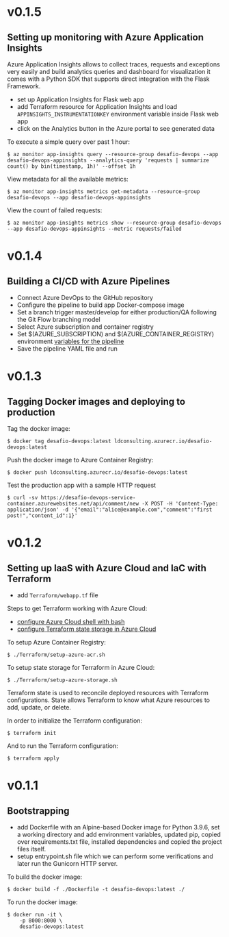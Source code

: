 # v0.1.5

## Setting up monitoring with Azure Application Insights

Azure Application Insights allows to collect traces, requests and exceptions very easily and build analytics queries and dashboard for visualization it comes with a Python SDK that supports direct integration with the Flask Framework.

* set up Application Insights for Flask web app
* add Terraform resource for Application Insights and load ```APPINSIGHTS_INSTRUMENTATIONKEY``` environment variable inside Flask web app
* click on the Analytics button in the Azure portal to see generated data
 
To execute a simple query over past 1 hour:
```
$ az monitor app-insights query --resource-group desafio-devops --app desafio-devops-appinsights --analytics-query 'requests | summarize count() by bin(timestamp, 1h)' --offset 1h
```

View metadata for all the available metrics:
```
$ az monitor app-insights metrics get-metadata --resource-group desafio-devops --app desafio-devops-appinsights
```

View the count of failed requests:
```
$ az monitor app-insights metrics show --resource-group desafio-devops --app desafio-devops-appinsights --metric requests/failed
```

# v0.1.4

## Building a CI/CD with Azure Pipelines 

* Connect Azure DevOps to the GitHub repository
* Configure the pipeline to build app Docker-compose image
* Set a branch trigger master/develop for either production/QA following the Git Flow branching model
* Select Azure subscription and container registry
* Set $(AZURE_SUBSCRIPTION) and $(AZURE_CONTAINER_REGISTRY) environment [variables for the pipeline](https://docs.microsoft.com/pt-br/azure/devops/pipelines/process/variables?view=azure-devops&tabs=yaml%2Cbatch)
* Save the pipeline YAML file and run

# v0.1.3

## Tagging Docker images and deploying to production

Tag the docker image:
```
$ docker tag desafio-devops:latest ldconsulting.azurecr.io/desafio-devops:latest
```

Push the docker image to Azure Container Registry:
```
$ docker push ldconsulting.azurecr.io/desafio-devops:latest
```

Test the production app with a sample HTTP request
```
$ curl -sv https://desafio-devops-service-container.azurewebsites.net/api/comment/new -X POST -H 'Content-Type: application/json' -d '{"email":"alice@example.com","comment":"first post!","content_id":1}'
```

# v0.1.2

## Setting up IaaS with Azure Cloud and IaC with Terraform

* add `Terraform/webapp.tf` file
 
Steps to get Terraform working with Azure Cloud:
* [configure Azure Cloud shell with bash](https://docs.microsoft.com/en-us/azure/developer/terraform/get-started-cloud-shell-bash?tabs=bash)
* [configure Terraform state storage in Azure Cloud](https://docs.microsoft.com/en-us/azure/developer/terraform/store-state-in-azure-storage?tabs=azure-cli)

To setup Azure Container Registry:
```
$ ./Terraform/setup-azure-acr.sh
```

To setup state storage for Terraform in Azure Cloud:
```
$ ./Terraform/setup-azure-storage.sh
```
Terraform state is used to reconcile deployed resources with Terraform configurations. State allows Terraform to know what Azure resources to add, update, or delete.

In order to initialize the Terraform configuration:
``` 
$ terraform init 
```

And to run the Terraform configuration:
``` 
$ terraform apply 
```

# v0.1.1

## Bootstrapping

* add Dockerfile with an Alpine-based Docker image for Python 3.9.6, set a working directory and add environment variables, updated pip, copied over requirements.txt file, installed dependencies and copied the project files itself.
* setup entrypoint.sh file which we can perform some verifications and later run the Gunicorn HTTP server.

To build the docker image:
```
$ docker build -f ./Dockerfile -t desafio-devops:latest ./

```

To run the docker image:
```
$ docker run -it \
    -p 8000:8000 \
    desafio-devops:latest
```